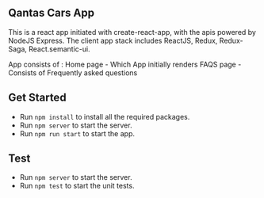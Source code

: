 ## Qantas Cars App

This is a react app initiated with create-react-app, with the apis powered by
NodeJS Express. 
The client app stack includes ReactJS, Redux, Redux-Saga, React.semantic-ui.

App consists of :
    Home page - Which App initially renders
    FAQS page - Consists of Frequently asked questions 

## Get Started

- Run `npm install` to install all the required packages.
- Run `npm server` to start the server.
- Run `npm run start` to start the app.

## Test

- Run `npm server` to start the server.
- Run `npm test` to start the unit tests.
